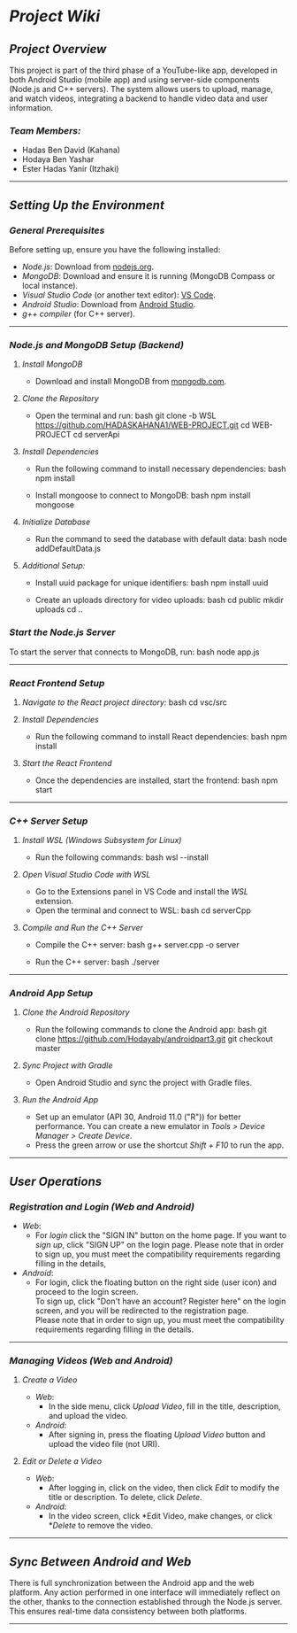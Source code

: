# *Project Wiki*

## *Project Overview*
This project is part of the third phase of a YouTube-like app, developed in both Android Studio (mobile app) and using server-side components (Node.js and C++ servers). The system allows users to upload, manage, and watch videos, integrating a backend to handle video data and user information.

### *Team Members:*
- Hadas Ben David (Kahana)
- Hodaya Ben Yashar
- Ester Hadas Yanir (Itzhaki)

---

## *Setting Up the Environment*

### *General Prerequisites*
Before setting up, ensure you have the following installed:
- *Node.js*: Download from [nodejs.org](https://nodejs.org).
- *MongoDB*: Download and ensure it is running (MongoDB Compass or local instance).
- *Visual Studio Code* (or another text editor): [VS Code](https://code.visualstudio.com).
- *Android Studio*: Download from [Android Studio](https://developer.android.com/studio).
- *g++ compiler* (for C++ server).

---

### *Node.js and MongoDB Setup (Backend)*

1. *Install MongoDB*
   - Download and install MongoDB from [mongodb.com](https://www.mongodb.com).

2. *Clone the Repository*
   - Open the terminal and run:
     bash
     git clone -b WSL https://github.com/HADASKAHANA1/WEB-PROJECT.git
     cd WEB-PROJECT
     cd serverApi
     

3. *Install Dependencies*
   - Run the following command to install necessary dependencies:
     bash
     npm install
     
   - Install mongoose to connect to MongoDB:
     bash
     npm install mongoose
     

4. *Initialize Database*
   - Run the command to seed the database with default data:
     bash
     node addDefaultData.js
     

5. *Additional Setup:*
   - Install uuid package for unique identifiers:
     bash
     npm install uuid
     
   - Create an uploads directory for video uploads:
     bash
     cd public
     mkdir uploads
     cd ..
     

### *Start the Node.js Server*
To start the server that connects to MongoDB, run:
bash
node app.js


---

### *React Frontend Setup*

1. *Navigate to the React project directory:*
   bash
   cd vsc/src
   

2. *Install Dependencies*
   - Run the following command to install React dependencies:
     bash
     npm install
     

3. *Start the React Frontend*
   - Once the dependencies are installed, start the frontend:
     bash
     npm start
     

---

### *C++ Server Setup*

1. *Install WSL (Windows Subsystem for Linux)*
   - Run the following commands:
     bash
     wsl --install
     

2. *Open Visual Studio Code with WSL*
   - Go to the Extensions panel in VS Code and install the *WSL* extension.
   - Open the terminal and connect to WSL:
     bash
     cd serverCpp
     

3. *Compile and Run the C++ Server*
   - Compile the C++ server:
     bash
     g++ server.cpp -o server
     
   - Run the C++ server:
     bash
     ./server
     

---

### *Android App Setup*

1. *Clone the Android Repository*
   - Run the following commands to clone the Android app:
     bash
     git clone https://github.com/Hodayaby/androidpart3.git
     git checkout master
     

2. *Sync Project with Gradle*
   - Open Android Studio and sync the project with Gradle files.

3. *Run the Android App*
   - Set up an emulator (API 30, Android 11.0 ("R")) for better performance. You can create a new emulator in *Tools > Device Manager > Create Device*.
   - Press the green arrow or use the shortcut *Shift + F10* to run the app.

---

## *User Operations*

### *Registration and Login (Web and Android)*

   - *Web*: 
     - For *login* click the "SIGN IN" button on the home page.
If you want to *sign up*, click "SIGN UP" on the login page.
Please note that in order to sign up, you must meet the compatibility requirements regarding filling in the details,
   - *Android*: 
     - For login, click the floating button on the right side (user icon) and proceed to the login screen.  
To sign up, click "Don't have an account? Register here" on the login screen, and you will be redirected to the registration page.  
Please note that in order to sign up, you must meet the compatibility requirements regarding filling in the details.


---

### *Managing Videos (Web and Android)*

1. *Create a Video*
   - *Web*: 
     - In the side menu, click *Upload Video*, fill in the title, description, and upload the video.
   - *Android*: 
     - After signing in, press the floating *Upload Video* button and upload the video file (not URI).

2. *Edit or Delete a Video*
   - *Web*: 
     - After logging in, click on the video, then click *Edit* to modify the title or description. To delete, click *Delete*.
   - *Android*: 
     - In the video screen, click *Edit Video, make changes, or click **Delete* to remove the video.

---

## *Sync Between Android and Web*
There is full synchronization between the Android app and the web platform. Any action performed in one interface will immediately reflect on the other, thanks to the connection established through the Node.js server. This ensures real-time data consistency between both platforms.

---
